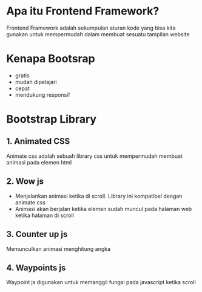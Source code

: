 # Apa itu Frontend Framework?
Frontend Framework adalah sekumpulan aturan kode yang bisa kita gunakan untuk mempermudah dalam membuat sesuatu tampilan website 

# Kenapa Bootsrap
- gratis 
- mudah dipelajari 
- cepat 
- mendukung responsif

# Bootstrap Library

## 1. Animated CSS
Animate css adalah sebuah library css untuk mempermudah membuat animasi pada elemen html 

## 2. Wow js 
- Menjalankan animasi ketika di scroll. Library ini kompatibel dengan animate css
- Animasi akan berjalan ketika elemen sudah muncul pada halaman web ketika halaman di scroll

## 3. Counter up js
Memunculkan animasi menghitung angka

## 4. Waypoints js
Waypoint js digunakan untuk memanggil fungsi pada javascript ketika scroll